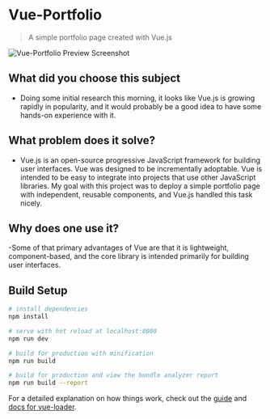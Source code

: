 # Vue-Portfolio

> A simple portfolio page created with Vue.js

![Vue-Portfolio Preview Screenshot](https://github.com/danmcquade/vue-portfolio/blob/master/preview.png)


## What did you choose this subject

- Doing some initial research this morning, it looks like Vue.js is growing rapidly in popularity, and it would probably be a good idea to have some hands-on experience with it.

## What problem does it solve?

- Vue.js is an open-source progressive JavaScript framework for building user interfaces. Vue was designed to be incrementally adoptable. Vue is intended to be easy to integrate into projects that use other JavaScript libraries. My goal with this project was to deploy a simple portfolio page with independent, reusable components, and Vue.js handled this task nicely.

## Why does one use it?

-Some of that primary advantages of Vue are that it is lightweight, component-based, and the core library is intended primarily for building user interfaces.

## Build Setup

``` bash
# install dependencies
npm install

# serve with hot reload at localhost:8080
npm run dev

# build for production with minification
npm run build

# build for production and view the bundle analyzer report
npm run build --report
```

For a detailed explanation on how things work, check out the [guide](http://vuejs-templates.github.io/webpack/) and [docs for vue-loader](http://vuejs.github.io/vue-loader).
